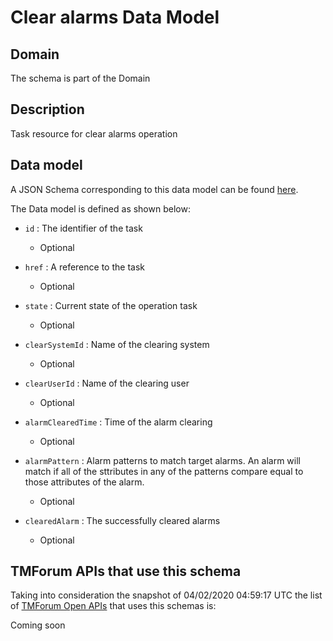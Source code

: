 # Clear alarms Data Model

## Domain

The  schema is part of the  Domain

## Description

Task resource for clear alarms operation

## Data model

A JSON Schema corresponding to this data model can be found
[here](https://github.com/tmforum-rand/schemas/blob/candidates/Resource/ClearAlarms.schema.json).

The Data model is defined as shown below:

- `id` : The identifier of the task

  - Optional


- `href` : A reference to the task

  - Optional


- `state` : Current state of the operation task

  - Optional


- `clearSystemId` : Name of the clearing system

  - Optional


- `clearUserId` : Name of the clearing user

  - Optional


- `alarmClearedTime` : Time of the alarm clearing

  - Optional


- `alarmPattern` : Alarm patterns to match target alarms. An alarm will match if all of the sttributes in any of the patterns compare equal to those attributes of the alarm.

  - Optional


- `clearedAlarm` : The successfully cleared alarms

  - Optional






## TMForum APIs that use this schema

Taking into consideration the snapshot of 04/02/2020 04:59:17 UTC the list of [TMForum Open APIs](https://www.tmforum.org/open-apis/) that uses this schemas is:

Coming soon